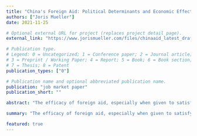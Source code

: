 ```yaml
---
title: "China's Foreign Aid: Political Determinants and Economic Effects"
authors: ["Joris Mueller"]
date: 2021-11-25

# Optional external URL for project (replaces project detail page).
external_link: "https://www.jorismueller.com/files/chinaaid_latest_draft.pdf"

# Publication type.
# Legend: 0 = Uncategorized; 1 = Conference paper; 2 = Journal article;
# 3 = Preprint / Working Paper; 4 = Report; 5 = Book; 6 = Book section;
# 7 = Thesis; 8 = Patent
publication_types: ["0"]

# Publication name and optional abbreviated publication name.
publication: "job market paper"
publication_short: ""

abstract: "The efficacy of foreign aid, especially when given to satisfy the objectives of the donor country, is highly controversial. I study this question in the context of Chinese infrastructure aid, which has received much attention from policymakers. I build a novel project- and firm-level dataset to identify political determinants of Chinese aid and its economic consequences for recipient countries. I document that when there is local labor unrest in a Chinese prefecture, contracts for Chinese aid projects are allocated to large state-owned firms in the prefecture, and employment by these firms increases. Connections between these firms and other countries mean that China's response to domestic unrest affects the allocation of Chinese aid projects to recipient countries. I exploit the variation in the countries' receipt of aid caused by the timing and spatial variation in local labor unrest in China, together with these connections, to develop an instrument for identifying the causal effects of Chinese aid on recipients. I find large positive effects on GDP, consumption and employment."

summary: "The efficacy of foreign aid, especially when given to satisfy the objectives of the donor country, is highly controversial. I study this question in the context of Chinese infrastructure aid, which has received much attention from policymakers. I build a novel project- and firm-level dataset to identify political determinants of Chinese aid and its economic consequences for recipient countries. I document that when there is local labor unrest in a Chinese prefecture, contracts for Chinese aid projects are allocated to large state-owned firms in the prefecture, and employment by these firms increases. Connections between these firms and other countries mean that China's response to domestic unrest affects the allocation of Chinese aid projects to recipient countries. I exploit the variation in the countries' receipt of aid caused by the timing and spatial variation in local labor unrest in China, together with these connections, to develop an instrument for identifying the causal effects of Chinese aid on recipients. I find large positive effects on GDP, consumption and employment."

featured: true
---
```

